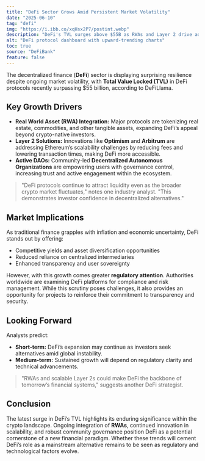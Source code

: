 ```yaml
---
title: "DeFi Sector Grows Amid Persistent Market Volatility"
date: "2025-06-10"
tag: "defi"
img: "https://i.ibb.co/xqHsx2P7/postint.webp"
description: "DeFi's TVL surges above $55B as RWAs and Layer 2 drive adoption"
alt: "DeFi protocol dashboard with upward-trending charts"
toc: true
source: "DeFiBank"
feature: false
---
```


The decentralized finance (**DeFi**) sector is displaying surprising resilience despite ongoing market volatility, with **Total Value Locked (TVL)** in DeFi protocols recently surpassing $55 billion, according to DeFiLlama.

## Key Growth Drivers

- **Real World Asset (RWA) Integration:** Major protocols are tokenizing real estate, commodities, and other tangible assets, expanding DeFi’s appeal beyond crypto-native investors.
- **Layer 2 Solutions:** Innovations like **Optimism** and **Arbitrum** are addressing Ethereum’s scalability challenges by reducing fees and lowering transaction times, making DeFi more accessible.
- **Active DAOs:** Community-led **Decentralized Autonomous Organizations** are empowering users with governance control, increasing trust and active engagement within the ecosystem.

> "DeFi protocols continue to attract liquidity even as the broader crypto market fluctuates," notes one industry analyst. "This demonstrates investor confidence in decentralized alternatives."

## Market Implications

As traditional finance grapples with inflation and economic uncertainty, DeFi stands out by offering:

- Competitive yields and asset diversification opportunities
- Reduced reliance on centralized intermediaries
- Enhanced transparency and user sovereignty

However, with this growth comes greater **regulatory attention**. Authorities worldwide are examining DeFi platforms for compliance and risk management. While this scrutiny poses challenges, it also provides an opportunity for projects to reinforce their commitment to transparency and security.

## Looking Forward

Analysts predict:

- **Short-term:** DeFi’s expansion may continue as investors seek alternatives amid global instability.
- **Medium-term:** Sustained growth will depend on regulatory clarity and technical advancements.

> "RWAs and scalable Layer 2s could make DeFi the backbone of tomorrow’s financial systems," suggests another DeFi strategist.

## Conclusion

The latest surge in DeFi’s TVL highlights its enduring significance within the crypto landscape. Ongoing integration of **RWAs**, continued innovation in scalability, and robust community governance position DeFi as a potential cornerstone of a new financial paradigm. Whether these trends will cement DeFi’s role as a mainstream alternative remains to be seen as regulatory and technological factors evolve.
